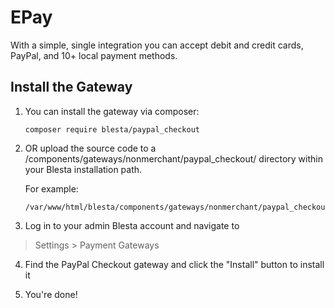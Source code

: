 # EPay

With a simple, single integration you can accept debit and credit cards, PayPal, and 10+ local payment methods.

## Install the Gateway

1. You can install the gateway via composer:

    ```
    composer require blesta/paypal_checkout
    ```

2. OR upload the source code to a /components/gateways/nonmerchant/paypal_checkout/ directory within
your Blesta installation path.

    For example:

    ```
    /var/www/html/blesta/components/gateways/nonmerchant/paypal_checkout/
    ```

3. Log in to your admin Blesta account and navigate to
> Settings > Payment Gateways

4. Find the PayPal Checkout gateway and click the "Install" button to install it

5. You're done!
